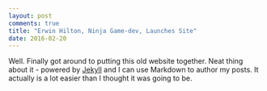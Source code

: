 ```yaml
---
layout: post
comments: true
title: "Erwin Hilton, Ninja Game-dev, Launches Site"
date: 2016-02-20
---
```


Well. Finally got around to putting this old website together. Neat thing about it - powered by [Jekyll](http://jekyllrb.com) and I can use Markdown to author my posts. It actually is a lot easier than I thought it was going to be.
